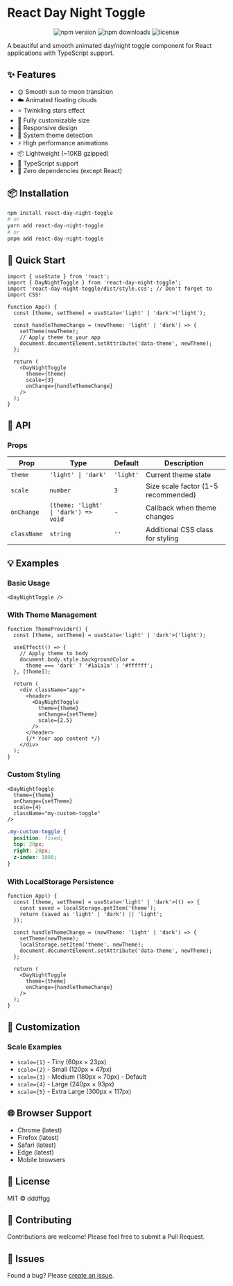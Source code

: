 # React Day Night Toggle

<p align="center">
  <img src="https://img.shields.io/npm/v/react-daynight-toggle" alt="npm version" />
  <img src="https://img.shields.io/npm/dm/react-daynight-toggle" alt="npm downloads" />
  <img src="https://img.shields.io/badge/license-MIT-blue.svg" alt="license" />
</p>

A beautiful and smooth animated day/night toggle component for React applications with TypeScript support.

## ✨ Features

- 🌞 Smooth sun to moon transition
- ☁️ Animated floating clouds
- ⭐ Twinkling stars effect
- 🎨 Fully customizable size
- 📱 Responsive design
- 🔄 System theme detection
- ⚡ High performance animations
- 📦 Lightweight (~10KB gzipped)
- 🔧 TypeScript support
- 🎯 Zero dependencies (except React)

## 📦 Installation

```bash
npm install react-day-night-toggle
# or
yarn add react-day-night-toggle
# or
pnpm add react-day-night-toggle
```

## 🚀 Quick Start

```tsx
import { useState } from 'react';
import { DayNightToggle } from 'react-day-night-toggle';
import 'react-day-night-toggle/dist/style.css'; // Don't forget to import CSS!

function App() {
  const [theme, setTheme] = useState<'light' | 'dark'>('light');

  const handleThemeChange = (newTheme: 'light' | 'dark') => {
    setTheme(newTheme);
    // Apply theme to your app
    document.documentElement.setAttribute('data-theme', newTheme);
  };

  return (
    <DayNightToggle
      theme={theme}
      scale={3}
      onChange={handleThemeChange}
    />
  );
}
```

## 📖 API

### Props

| Prop | Type | Default | Description |
|------|------|---------|-------------|
| `theme` | `'light' \| 'dark'` | `'light'` | Current theme state |
| `scale` | `number` | `3` | Size scale factor (1-5 recommended) |
| `onChange` | `(theme: 'light' \| 'dark') => void` | - | Callback when theme changes |
| `className` | `string` | `''` | Additional CSS class for styling |

## 💡 Examples

### Basic Usage
```tsx
<DayNightToggle />
```

### With Theme Management
```tsx
function ThemeProvider() {
  const [theme, setTheme] = useState<'light' | 'dark'>('light');

  useEffect(() => {
    // Apply theme to body
    document.body.style.backgroundColor = 
      theme === 'dark' ? '#1a1a1a' : '#ffffff';
  }, [theme]);

  return (
    <div className="app">
      <header>
        <DayNightToggle
          theme={theme}
          onChange={setTheme}
          scale={2.5}
        />
      </header>
      {/* Your app content */}
    </div>
  );
}
```

### Custom Styling
```tsx
<DayNightToggle
  theme={theme}
  onChange={setTheme}
  scale={4}
  className="my-custom-toggle"
/>
```

```css
.my-custom-toggle {
  position: fixed;
  top: 20px;
  right: 20px;
  z-index: 1000;
}
```

### With LocalStorage Persistence
```tsx
function App() {
  const [theme, setTheme] = useState<'light' | 'dark'>(() => {
    const saved = localStorage.getItem('theme');
    return (saved as 'light' | 'dark') || 'light';
  });

  const handleThemeChange = (newTheme: 'light' | 'dark') => {
    setTheme(newTheme);
    localStorage.setItem('theme', newTheme);
    document.documentElement.setAttribute('data-theme', newTheme);
  };

  return (
    <DayNightToggle
      theme={theme}
      onChange={handleThemeChange}
    />
  );
}
```

## 🎨 Customization

### Scale Examples
- `scale={1}` - Tiny (60px × 23px)
- `scale={2}` - Small (120px × 47px)
- `scale={3}` - Medium (180px × 70px) - Default
- `scale={4}` - Large (240px × 93px)
- `scale={5}` - Extra Large (300px × 117px)

## 🌐 Browser Support

- Chrome (latest)
- Firefox (latest)
- Safari (latest)
- Edge (latest)
- Mobile browsers

## 📄 License

MIT © dddffgg

## 🤝 Contributing

Contributions are welcome! Please feel free to submit a Pull Request.

## 🐛 Issues

Found a bug? Please [create an issue](https://github.com/NORMAL-EX/react-daynight-toggle/issues).